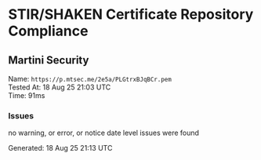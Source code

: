 # STIR/SHAKEN Certificate Repository Compliance

## Martini Security

Name: `https://p.mtsec.me/2e5a/PLGtrxBJqBCr.pem`\
Tested At: 18 Aug 25 21:03 UTC\
Time: 91ms

### Issues

no warning, or error, or notice date level issues were found

Generated: 18 Aug 25 21:13 UTC